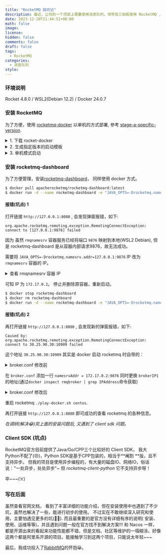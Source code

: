```yaml
---
title: "RocketMQ 踩坑记"
description: 最近，公司的一个项目上需要使用消息队列，领导张三拍板使用 RocketMQ , 说是因为 RocketMQ 极致的性能以及丰富的功能, 遂开始调研使用 RocketMQ 。个人常用的调研三件套：官网文档、安装、使用, 在调研中遇见了一些坑点，不得不记录一下。
date: 2023-12-20T21:44:51+08:00
math: false
image:
license:
hidden: false
comments: false
draft: false
tags:
  - RocketMQ
categories:
  - 消息队列
style:
---
```


### 环境说明

Rocket 4.8.0 / WSL2(Debian 12.2) / Docker 24.0.7

### 安装 RocketMQ

为了方便，使用 [rocketmq-docker](https://github.com/apache/rocketmq-docker) 以单机的方式部署,
参考 [stage-a-specific-version](https://github.com/apache/rocketmq-docker?tab=readme-ov-file#b-stage-a-specific-version).

<details>
   <summary>1. 下载 rocket-docker </summary>

   ```bash
   $ git clone https://github.com/apache/rocketmq-docker.git
   ```

</details>

<details>
   <summary>2. 生成指定版本的启动模板</summary>

   ```bash
   $ cd rocketmq-docker
   $ sh stage.sh 4.8.0
   $ ls stages/4.8.0/templates/
   data            kubernetes        play-docker-compose.sh  play-docker.sh      play-kubernetes.sh  ssl
   docker-compose  play-consumer.sh  play-docker-dledger.sh  play-docker-tls.sh  play-producer.sh
   ```

</details>

<details>
   <summary>3. 单机模式启动</summary>

   ```bash
   $ cd stages/4.8.0/templates/
   $ ./play-docker.sh centos
   $ docker ps
   CONTAINER ID   IMAGE                   COMMAND                  CREATED          STATUS          PORTS NAMES
   43eecbf367c7   apache/rocketmq:4.8.0   "sh mqbroker -c /hom…"   20 seconds ago   Up 19 seconds   0.0.0.0:10909->10909/tcp, :::10909->10909/tcp, 9876/tcp, 0.0.0.0:10911-10912->10911-10912/tcp, :::10911-10912->10911-10912/tcp   rmqbroker
   445df298e4e5   apache/rocketmq:4.8.0   "sh mqnamesrv"           20 seconds ago   Up 19 seconds   10909/tcp, 0.0.0.0:9876->9876/tcp, :::9876->9876/tcp, 10911-10912/tcp   rmqnamesrv
   ```
   看起来运行正常对吧，但是存在一点问题，稍后再讲。
</details>

### 安装 rocketmq-dashboard

为了方便管理，安装[rocketmq-dashboard](https://github.com/apache/rocketmq-dashboard)， 同样使用 docker 方式。

```bash
$ docker pull apacherocketmq/rocketmq-dashboard:latest
$ docker run -d --name rocketmq-dashboard -e "JAVA_OPTS=-Drocketmq.namesrv.addr=127.0.0.1:9876" -p 8080:8080 -t apacherocketmq/rocketmq-dashboard:latest
```

#### 报错(坑点) 1

打开链接 `http://127.0.0.1:8080` , 会发现弹窗报错，如下:

```text
org.apache.rocketmq.remoting.exception.RemotingConnectException: connect to [127.0.0.1:9876] failed
```

因为 虽然 `rmqnamesrv` 容器服务已经将端口 `9876` 映射到本地(WSL2 Debian), 但是 rocketmq-dashboard 是从容器内部请求9876，故无法成功。

需要将 `JAVA_OPTS=-Drocketmq.namesrv.addr=127.0.0.1:9876` IP 改为 `rmqnamesrv` 容器的 IP。

<details>
   <summary>查看  rmqnamesrv 容器 IP</summary>

```bash
$ docker inspect rmqnamesrv | grep IPAddress
            "SecondaryIPAddresses": null,
            "IPAddress": "172.17.0.2",
                    "IPAddress": "172.17.0.2",
```

</details>

可知 IP 为 `172.17.0.2`。 停止并删除原容器，重新启动。

```bash
$ docker stop rocketmq-dashboard
$ docker rm rocketmq-dashboard
$ docker run -d --name rocketmq-dashboard -e "JAVA_OPTS=-Drocketmq.namesrv.addr=172.17.0.2:9876" -p 8080:8080 -t apacherocketmq/rocketmq-dashboard:latest
```

#### 报错(坑点) 2

再打开链接 `http://127.0.0.1:8080` , 会发现新的弹窗报错，如下:

```text
Caused by: org.apache.rocketmq.remoting.exception.RemotingConnectException: connect to 30.25.90.30:10909 failed
```

这个地址 `30.25.90.30:10909` 其实是 docker 启动 rocketmq 时自带的：

<details>
   <summary>broker.conf 修改前</summary>

   ```bash
   $ cat data/broker/conf/broker.conf
   brokerClusterName = DefaultCluster
   brokerName = broker-abc
   brokerId = 0
   deleteWhen = 04
   fileReservedTime = 48
   brokerRole = ASYNC_MASTER
   flushDiskType = ASYNC_FLUSH
   brokerIP1 = 30.25.90.30
   ```

</details>

在 `broker.conf` 添加一行 `namesrvAddr = 172.17.0.2:9876`
同时更换 `brokerIP1` 的地址(通过`docker inspect rmqbroker | grep IPAddress`命令获取)

<details>
   <summary>broker.conf 修改后</summary>

   ```bash
   $ cat data/broker/conf/broker.conf
   brokerClusterName = DefaultCluster
   brokerName = broker-abc
   brokerId = 0
   deleteWhen = 04
   fileReservedTime = 48
   brokerRole = ASYNC_MASTER
   flushDiskType = ASYNC_FLUSH
   namesrvAddr = 172.17.0.1:9876
   brokerIP1 = 172.17.0.3
   ```

</details>

重启 rocketmq `./play-docker.sh centos`.

再打开链接 `http://127.0.0.1:8080`  即可成功的查看 rocketmq 的各种信息。

*在调研(解决:joy:)完上面的安装问题后, 又遇到了 client sdk 问题。*

### Client SDK (坑点)

RocketMQ官方目前提供了Java/Go/CPP三个比较好的 Client SDK， 我大Python不配了(:angry:)，Python SDK是基于CPP包装的，相当于**阉割
**版，且不支持异步。 但我的项目是使用异步编程的，有大量的磁盘IO、网络IO，俗话说："一处异步，处处异步"~ 但
*rocketmq-client-python* 它不支持异步呀！

卒~~~(:skull_and_crossbones:)

### 写在后面

虽然查看官网文档， 看到了丰富详细的功能介绍，但在安装使用中也遇到了不少坑，虽然也解决了一些，能进行初步的使用。
不过实在不敢继续深入研究和使用，主要怕遇见更多的坑(:running_man:). 而且最重要的是官方没有详细有序的说明(
安装、使用、运维等等)，并且遇到问题一般在官方找不到解决方案!!! 和 Nacos
一样，都是开源出来的看起来功能性能都不错，但是文档、社区等维护的一塌糊涂。好像这两个都是阿里系开源的项目。能接触学习到这两个项目，只能说太年轻~~~

最后，我成功投入了[RabbitMQ](https://www.rabbitmq.com/)的怀抱:grinning:。

